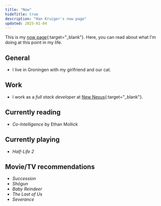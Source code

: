 ```yaml
---
title: "Now"
hideTitle: true
description: "Han Kruiger's now page"
updated: 2025-01-04
---
```


This is my [now page](https://nownownow.com/about){:target="_blank"}.
Here, you can read about what I'm doing at this point in my life.

## General

- I live in Groningen with my girlfriend and our cat. 

## Work

- I work as a *full stack developer* at [New Nexus](https://newnexus.nl/){:target="_blank"}.

## Currently reading

- *Co-Intelligence* by Ethan Mollick

## Currently playing

- *Half-Life 2*

## Movie/TV recommendations

- *Succession*
- *Shōgun*
- *Baby Reindeer*
- *The Last of Us*
- *Severance*
